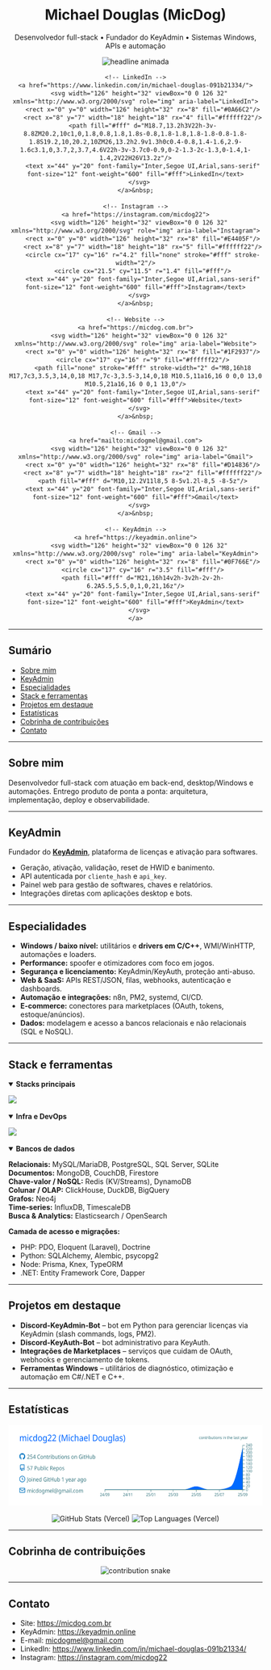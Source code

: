 <!-- HEADER -->
<div align="center">
  <h1>Michael Douglas (MicDog)</h1>
  <p>Desenvolvedor full-stack • Fundador do KeyAdmin • Sistemas Windows, APIs e automação</p>

  <!-- typing animation -->
  <picture>
    <source srcset="https://readme-typing-svg.demolab.com?font=Inter&size=18&duration=4000&pause=900&center=true&vCenter=true&width=780&lines=Full-stack+focado+em+produtos%2C+APIs+e+automa%C3%A7%C3%A3o;Drivers+em+C%2FC%2B%2B%2C+spoofer+e+otimizadores+para+Windows;SaaS+com+Python%2FFastAPI+e+PHP%2FLaravel;Integra%C3%A7%C3%B5es+com+marketplaces%2C+n8n+e+servi%C3%A7os+web" />
    <img alt="headline animada"
         src="https://readme-typing-svg.demolab.com?font=Inter&size=18&duration=4000&pause=900&center=true&vCenter=true&width=780&lines=Full-stack+focado+em+produtos%2C+APIs+e+automa%C3%A7%C3%A3o" />
  </picture>

  <!-- BOTÕES SOCIAIS (SVG inline; sem estilos externos) -->
  <p align="center">

    <!-- LinkedIn -->
    <a href="https://www.linkedin.com/in/michael-douglas-091b21334/">
      <svg width="126" height="32" viewBox="0 0 126 32" xmlns="http://www.w3.org/2000/svg" role="img" aria-label="LinkedIn">
        <rect x="0" y="0" width="126" height="32" rx="8" fill="#0A66C2"/>
        <rect x="8" y="7" width="18" height="18" rx="4" fill="#ffffff22"/>
        <path fill="#fff" d="M18.7,13.2h3V22h-3v-8.8ZM20.2,10c1,0,1.8,0.8,1.8,1.8s-0.8,1.8-1.8,1.8-1.8-0.8-1.8-1.8S19.2,10,20.2,10ZM26,13.2h2.9v1.3h0c0.4-0.8,1.4-1.6,2.9-1.6c3.1,0,3.7,2,3.7,4.6V22h-3v-3.7c0-0.9,0-2-1.3-2c-1.3,0-1.4,1-1.4,2V22H26V13.2z"/>
        <text x="44" y="20" font-family="Inter,Segoe UI,Arial,sans-serif" font-size="12" font-weight="600" fill="#fff">LinkedIn</text>
      </svg>
    </a>&nbsp;

    <!-- Instagram -->
    <a href="https://instagram.com/micdog22">
      <svg width="126" height="32" viewBox="0 0 126 32" xmlns="http://www.w3.org/2000/svg" role="img" aria-label="Instagram">
        <rect x="0" y="0" width="126" height="32" rx="8" fill="#E4405F"/>
        <rect x="8" y="7" width="18" height="18" rx="5" fill="#ffffff22"/>
        <circle cx="17" cy="16" r="4.2" fill="none" stroke="#fff" stroke-width="2"/>
        <circle cx="21.5" cy="11.5" r="1.4" fill="#fff"/>
        <text x="44" y="20" font-family="Inter,Segoe UI,Arial,sans-serif" font-size="12" font-weight="600" fill="#fff">Instagram</text>
      </svg>
    </a>&nbsp;

    <!-- Website -->
    <a href="https://micdog.com.br">
      <svg width="126" height="32" viewBox="0 0 126 32" xmlns="http://www.w3.org/2000/svg" role="img" aria-label="Website">
        <rect x="0" y="0" width="126" height="32" rx="8" fill="#1F2937"/>
        <circle cx="17" cy="16" r="9" fill="#ffffff22"/>
        <path fill="none" stroke="#fff" stroke-width="2" d="M8,16h18 M17,7c3,3.5,3,14,0,18 M17,7c-3,3.5-3,14,0,18 M10.5,11a16,16 0 0,0 13,0 M10.5,21a16,16 0 0,1 13,0"/>
        <text x="44" y="20" font-family="Inter,Segoe UI,Arial,sans-serif" font-size="12" font-weight="600" fill="#fff">Website</text>
      </svg>
    </a>&nbsp;

    <!-- Gmail -->
    <a href="mailto:micdogmel@gmail.com">
      <svg width="126" height="32" viewBox="0 0 126 32" xmlns="http://www.w3.org/2000/svg" role="img" aria-label="Gmail">
        <rect x="0" y="0" width="126" height="32" rx="8" fill="#D14836"/>
        <rect x="8" y="7" width="18" height="18" rx="2" fill="#ffffff22"/>
        <path fill="#fff" d="M10,12.2V11l8,5 8-5v1.2l-8,5 -8-5z"/>
        <text x="44" y="20" font-family="Inter,Segoe UI,Arial,sans-serif" font-size="12" font-weight="600" fill="#fff">Gmail</text>
      </svg>
    </a>&nbsp;

    <!-- KeyAdmin -->
    <a href="https://keyadmin.online">
      <svg width="126" height="32" viewBox="0 0 126 32" xmlns="http://www.w3.org/2000/svg" role="img" aria-label="KeyAdmin">
        <rect x="0" y="0" width="126" height="32" rx="8" fill="#0F766E"/>
        <circle cx="17" cy="16" r="3.5" fill="#fff"/>
        <path fill="#fff" d="M21,16h14v2h-3v2h-2v-2h-6.2A5.5,5.5,0,1,0,21,16z"/>
        <text x="44" y="20" font-family="Inter,Segoe UI,Arial,sans-serif" font-size="12" font-weight="600" fill="#fff">KeyAdmin</text>
      </svg>
    </a>

  </p>
</div>

---

## Sumário
- [Sobre mim](#sobre-mim)
- [KeyAdmin](#keyadmin)
- [Especialidades](#especialidades)
- [Stack e ferramentas](#stack-e-ferramentas)
- [Projetos em destaque](#projetos-em-destaque)
- [Estatísticas](#estatísticas)
- [Cobrinha de contribuições](#cobrinha-de-contribuições)
- [Contato](#contato)

---

## Sobre mim
Desenvolvedor full-stack com atuação em back-end, desktop/Windows e automações. Entrego produto de ponta a ponta: arquitetura, implementação, deploy e observabilidade.

---

## KeyAdmin
Fundador do **[KeyAdmin](https://keyadmin.online)**, plataforma de licenças e ativação para softwares.
- Geração, ativação, validação, reset de HWID e banimento.
- API autenticada por `cliente_hash` e `api_key`.
- Painel web para gestão de softwares, chaves e relatórios.
- Integrações diretas com aplicações desktop e bots.

---

## Especialidades
- **Windows / baixo nível:** utilitários e **drivers em C/C++**, WMI/WinHTTP, automações e loaders.
- **Performance:** spoofer e otimizadores com foco em jogos.
- **Segurança e licenciamento:** KeyAdmin/KeyAuth, proteção anti-abuso.
- **Web & SaaS:** APIs REST/JSON, filas, webhooks, autenticação e dashboards.
- **Automação e integrações:** n8n, PM2, systemd, CI/CD.
- **E-commerce:** conectores para marketplaces (OAuth, tokens, estoque/anúncios).
- **Dados:** modelagem e acesso a bancos relacionais e não relacionais (SQL e NoSQL).

---

## Stack e ferramentas

<details open>
<summary><strong>Stacks principais</strong></summary>

<p>
  <img src="https://skillicons.dev/icons?i=python,c,cpp,cs,java,js,ts,go,rust,ruby,php,kotlin,swift,dart,scala,r,julia,haskell,elixir,clojure,ocaml,zig,nim,lua,bash,powershell,perl,crystal,solidity,wasm,fortran,v,coffeescript,haxe,deno,bun&perline=22" />
</p>

</details>

<details open>
<summary><strong>Infra e DevOps</strong></summary>

<p>
  <img src="https://skillicons.dev/icons?i=linux,ubuntu,arch,redhat,raspberrypi,windows,bash,powershell,git,github,gitlab,bitbucket,githubactions,jenkins,aws,azure,gcp,cloudflare,vercel,netlify,heroku,digitalocean,firebase,supabase,docker,kubernetes,nginx,terraform,ansible,grafana,prometheus,sentry,elasticsearch,postgres,mysql,sqlite,mongodb,redis,rabbitmq,kafka,openstack&perline=22" />
</p>

</details>

<details open>
<summary><strong>Bancos de dados</strong></summary>

**Relacionais:** MySQL/MariaDB, PostgreSQL, SQL Server, SQLite  
**Documentos:** MongoDB, CouchDB, Firestore  
**Chave-valor / NoSQL:** Redis (KV/Streams), DynamoDB  
**Colunar / OLAP:** ClickHouse, DuckDB, BigQuery  
**Grafos:** Neo4j  
**Time-series:** InfluxDB, TimescaleDB  
**Busca & Analytics:** Elasticsearch / OpenSearch

**Camada de acesso e migrações:**  
- PHP: PDO, Eloquent (Laravel), Doctrine 
- Python: SQLAlchemy, Alembic, psycopg2  
- Node: Prisma, Knex, TypeORM  
- .NET: Entity Framework Core, Dapper
</details>

---

## Projetos em destaque
- **Discord-KeyAdmin-Bot** – bot em Python para gerenciar licenças via KeyAdmin (slash commands, logs, PM2).
- **Discord-KeyAuth-Bot** – bot administrativo para KeyAuth.
- **Integrações de Marketplaces** – serviços que cuidam de OAuth, webhooks e gerenciamento de tokens.
- **Ferramentas Windows** – utilitários de diagnóstico, otimização e automação em C#/.NET e C++.

---

## Estatísticas
<p align="center">
  <img src="https://raw.githubusercontent.com/micdog22/micdog22/main/profile-summary-card-output/transparent/0-profile-details.svg" alt="Profile Details" height="160" />
</p>

<p align="center">
  <img height="150"
       src="https://github-readme-stats.vercel.app/api?username=micdog22&show_icons=true&include_all_commits=true&count_private=true&rank_icon=github&theme=tokyonight&v=1"
       alt="GitHub Stats (Vercel)" />
  <img height="150"
       src="https://github-readme-stats.vercel.app/api/top-langs/?username=micdog22&layout=compact&hide=css,scss,cmake&langs_count=8&theme=tokyonight&v=1"
       alt="Top Languages (Vercel)" />
</p>

---

## Cobrinha de contribuições
<p align="center">
  <picture>
    <source media="(prefers-color-scheme: dark)" srcset="https://raw.githubusercontent.com/micdog22/micdog22/output/snake-dark.svg" />
    <source media="(prefers-color-scheme: light)" srcset="https://raw.githubusercontent.com/micdog22/micdog22/output/snake-light.svg" />
    <img alt="contribution snake" src="https://raw.githubusercontent.com/micdog22/micdog22/output/snake.svg" />
  </picture>
</p>

---

## Contato
- Site: https://micdog.com.br  
- KeyAdmin: https://keyadmin.online  
- E-mail: micdogmel@gmail.com  
- LinkedIn: https://www.linkedin.com/in/michael-douglas-091b21334/  
- Instagram: https://instagram.com/micdog22
